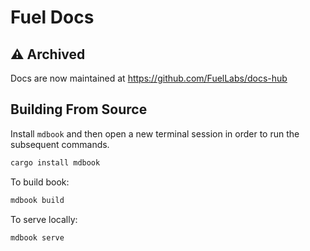 # Fuel Docs

## ⚠️ Archived

Docs are now maintained at <https://github.com/FuelLabs/docs-hub>

## Building From Source

Install `mdbook` and then open a new terminal session in order to run the subsequent commands.

```sh
cargo install mdbook
```

To build book:

```sh
mdbook build
```

To serve locally:

```sh
mdbook serve
```
